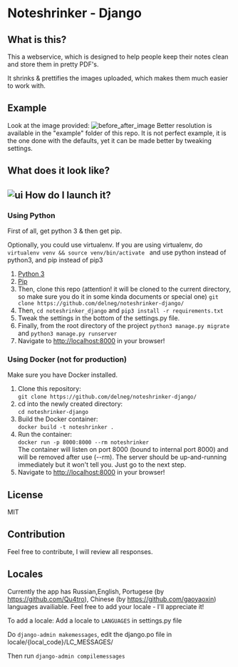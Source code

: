 Noteshrinker - Django
======

What is this?
------

This a webservice, which is designed to help people keep their notes clean and store them in pretty PDF's.

It shrinks & prettifies the images uploaded, which makes them much easier to work with.

Example
------
Look at the image provided:
![before_after_image](https://github.com/rejgan318/noteshrinker-django/blob/master/example/before_after.jpg?raw=true "Before-After")
Better resolution is available in the "example" folder of this repo. It is not perfect example, it is the one done with the defaults,
yet it can be made better by tweaking settings.

What does it look like?
------
![ui](https://github.com/rejgan318/noteshrinker-django/blob/master/example/ui.jpg?raw=true "UI")
How do I launch it?
------
### Using Python ###
First of all, get python 3 & then get pip.

Optionally, you could use virtualenv. If you are using virtualenv, do 
```virtualenv venv && source venv/bin/activate ```
and use python instead of python3, and pip instead of pip3

1. [Python 3](https://www.python.org/downloads/)
2. [Pip](https://pip.pypa.io/en/stable/installing/)
3. Then, clone this repo (attention! it will be cloned to the current directory, so make sure you do it in some kinda documents or special one) ```git clone https://github.com/delneg/noteshrinker-django/ ```
4. Then, ```cd noteshrinker_django``` and ```pip3 install -r requirements.txt```
5. Tweak the settings in the bottom of the settings.py file.
6. Finally,  from the root directory of the project ```python3 manage.py migrate``` and  ```python3 manage.py runserver ```
7. Navigate to [http://localhost:8000](http://localhost:8000) in your browser!

### Using Docker (not for production) ###
Make sure you have Docker installed.

1. Clone this repository:  
   ```git clone https://github.com/delneg/noteshrinker-django/ ```
2. cd into the newly created directory:  
   ```cd noteshrinker-django```
3. Build the Docker container:  
   ```docker build -t noteshrinker .```
4. Run the container:  
   ```docker run -p 8000:8000 --rm noteshrinker```  
   The container will listen on port 8000 (bound to internal port 8000) and will be removed after use (--rm). The server should be up-and-running immediately but it won't tell you. Just go to the next step.
5. Navigate to [http://localhost:8000](http://localhost:8000) in your browser!

License
------
MIT

Contribution
------
Feel free to contribute, I will review all responses.

Locales
------
Currently the app has Russian,English, Portugese (by https://github.com/Qu4tro), Chinese (by https://github.com/gaoyaoxin) languages availiable.
Feel free to add your locale - I'll appreciate it!

To add a locale:
Add a locale to ```LANGUAGES``` in settings.py file

Do ```django-admin makemessages```, edit the django.po file in locale/{local_code}/LC_MESSAGES/

Then run ```django-admin compilemessages```

